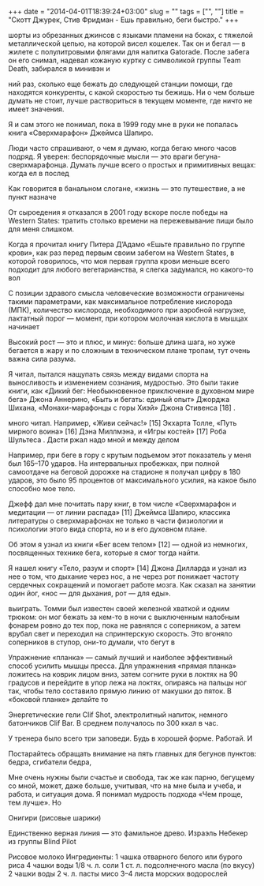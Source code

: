 +++
date = "2014-04-01T18:39:24+03:00"
slug = ""
tags = ["", ""]
title = "Скотт Джурек, Стив Фридман - Ешь правильно, беги быстро."
+++

шорты из обрезанных джинсов с языками пламени на боках, с тяжелой металлической
цепью, на которой висел кошелек. Так он и бегал — в жилете с полулитровыми
флягами для напитка Gatorade. После забега он его снимал, надевал кожаную куртку
с символикой группы Team Death, забирался в минивэн и

ний раз, сколько еще бежать до следующей станции помощи, где находятся
конкуренты, с какой скоростью ты бежишь. Ни о чем больше думать не стоит, лучше
раствориться в текущем моменте, где ничто не имеет значения.

Я и сам этого не понимал, пока в 1999 году мне в руки не попалась книга
«Сверхмарафон» Джеймса Шапиро.

Люди часто спрашивают, о чем я думаю, когда бегаю много часов подряд. Я уверен:
беспорядочные мысли — это враги бегуна-сверхмарафонца. Думать лучше всего о
простых и примитивных вещах: когда ел в послед

Как говорится в банальном слогане, «жизнь — это путешествие, а не пункт назначе

От сыроедения я отказался в 2001 году вскоре после победы на Western States:
тратить столько времени на пережевывание пищи было для меня слишком.

Когда я прочитал книгу Питера Д’Адамо «Ешьте правильно по группе крови», как раз
перед первым своим забегом на Western States, в которой говорилось, что моя
первая группа крови меньше всего подходит для любого вегетарианства, я слегка
задумался, но какого-то вол

С позиции здравого смысла человеческие возможности ограничены такими
параметрами, как максимальное потребление кислорода (МПК), количество кислорода,
необходимого при аэробной нагрузке, лактатный порог — момент, при котором
молочная кислота в мышцах начинает

Высокий рост — это и плюс, и минус: больше длина шага, но хуже бегается в жару и
по сложным в техническом плане тропам, тут очень важна сила разума.

Я читал, пытался нащупать связь между видами спорта на выносливость и изменением
сознания, мудростью. Это были такие книги, как «Дикий бег: Необыкновенное
приключение в духовном мире бега» Джона Аннерино, «Быть и бегать: единый опыт»
Джорджа Шихана, «Монахи-марафонцы с горы Хиэй» Джона Стивенса [18] .

много читал. Например, «Живи сейчас!» [15] Экхарта Толле, «Путь мирного воина»
[16] Дэна Миллмэна, и «Игры костей» [17] Роба Шультеса . Дасти ржал надо мной и
между делом

Например, при беге в гору с крутым подъемом этот показатель у меня был 165–170
ударов. На интервальных пробежках, при полной самоотдаче на беговой дорожке на
стадионе я получал цифру в 180 ударов, это было 95 процентов от максимального
усилия, на какое было способно мое тело.

Джефф дал мне почитать пару книг, в том числе «Сверхмарафон и медитации — от
линии распада» [11] Джеймса Шапиро, классика литературы о сверхмарафонах не
только в части физиологии и психологии этого вида спорта, но и в его духовном
плане.

Об этом я узнал из книги «Бег всем телом» [12] — одной из немногих, посвященных
технике бега, которые я смог тогда найти.

Я нашел книгу «Тело, разум и спорт» [14] Джона Дилларда и узнал из нее о том,
что дыхание через нос, а не через рот понижает частоту сердечных сокращений и
помогает работе мозга. Как сказал на занятии один йог, «нос — для дыхания, рот —
для еды».

выиграть. Томми был из­вестен своей железной хваткой и одним трюком: он мог
бежать за кем-то в ночи с выключенным налобным фонарем ровно до тех пор, пока не
равнялся с соперником, а затем врубал свет и переходил на спринтерскую скорость.
Это вгоняло соперников в ступор, они-то думали, что бегут в

Упражнение «планка» — самый лучший и наиболее эффективный способ усилить мышцы
пресса. Для упражнения «прямая планка» ложитесь на коврик лицом вниз, затем
согните руки в локтях на 90 градусов и перейдите в упор лежа на локтях, опираясь
на пальцы ног так, чтобы тело составило прямую линию от макушки до пяток. В
«боковой планке» делайте то

Энергетические гели Clif Shot, электролитный напиток, немного батончиков Clif
Bar. В среднем получалось по 300 ккал в час.

У тренера было всего три заповеди. Будь в хорошей форме. Работай. И

Постарайтесь обращать внимание на пять главных для бегунов пунктов: бедра,
сгибатели бедра,

Мне очень нужны были счастье и свобода, так же как парню, бегущему со мной,
может, даже больше, учитывая, что на мне была и учеба, и работа, и ситуация
дома. Я понимал мудрость подхода «Чем проще, тем лучше». Но

Онигири (рисовые шарики)

Единственно верная линия — это фамильное древо. Израэль Небекер из группы Blind
Pilot

Рисовое молоко Ингредиенты: 1 чашка отварного белого или бурого риса 4 чашки
воды 1/8 ч. л. соли 1 ст. л. подсолнечного масла (по вкусу) 2 чашки воды 2 ч. л.
пасты мисо 3–4 листа морских водорослей
